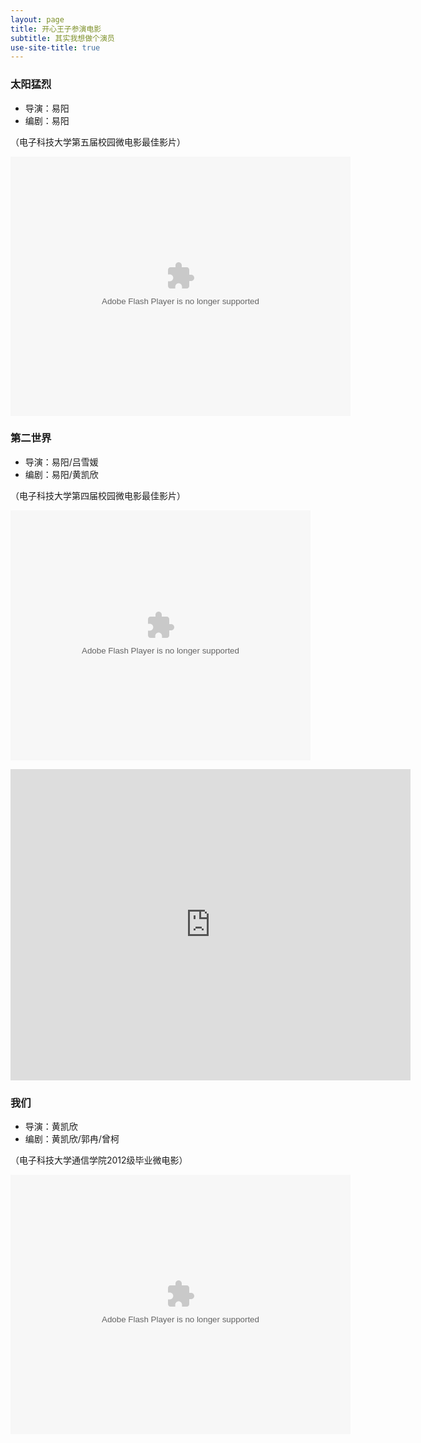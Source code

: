```yaml
---
layout: page
title: 开心王子参演电影
subtitle: 其实我想做个演员
use-site-title: true
---
```


### 太阳猛烈

- 导演：易阳
- 编剧：易阳

（电子科技大学第五届校园微电影最佳影片）

<embed height="415" width="544" quality="high" allowfullscreen="true" type="application/x-shockwave-flash" src="//static.hdslb.com/miniloader.swf" flashvars="aid=4379690&page=1" pluginspage="//www.adobe.com/shockwave/download/download.cgi?P1_Prod_Version=ShockwaveFlash"></embed>


### 第二世界

- 导演：易阳/吕雪媛
- 编剧：易阳/黄凯欣

（电子科技大学第四届校园微电影最佳影片）

<embed src="https://imgcache.qq.com/tencentvideo_v1/playerv3/TPout.swf?max_age=86400&v=20161117&vid=e0129yljul3&auto=0" allowFullScreen="true" quality="high" width="480" height="400" align="middle" allowScriptAccess="always" type="application/x-shockwave-flash"></embed>

<iframe frameborder="0" width="640" height="498" src="https://v.qq.com/iframe/player.html?vid=e0129yljul3&tiny=0&auto=0" allowfullscreen></iframe>


### 我们

- 导演：黄凯欣
- 编剧：黄凯欣/郭冉/曾柯

（电子科技大学通信学院2012级毕业微电影）

<embed height="415" width="544" quality="high" allowfullscreen="true" type="application/x-shockwave-flash" src="//static.hdslb.com/miniloader.swf" flashvars="aid=5053866&page=1" pluginspage="//www.adobe.com/shockwave/download/download.cgi?P1_Prod_Version=ShockwaveFlash"></embed>
